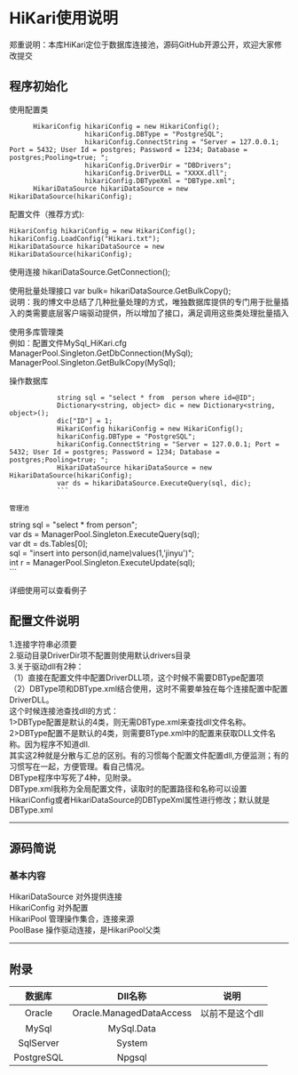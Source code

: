    # HiKari使用说明 
郑重说明：本库HiKari定位于数据库连接池，源码GitHub开源公开，欢迎大家修改提交  
## 程序初始化
  使用配置类
```
      HikariConfig hikariConfig = new HikariConfig();
                   hikariConfig.DBType = "PostgreSQL";
                   hikariConfig.ConnectString = "Server = 127.0.0.1; Port = 5432; User Id = postgres; Password = 1234; Database =      postgres;Pooling=true; ";
                   hikariConfig.DriverDir = "DBDrivers";
                   hikariConfig.DriverDLL = "XXXX.dll";
                   hikariConfig.DBTypeXml = "DBType.xml";
      HikariDataSource hikariDataSource = new HikariDataSource(hikariConfig);
```

配置文件（推荐方式):

```
HikariConfig hikariConfig = new HikariConfig();
hikariConfig.LoadConfig("Hikari.txt");
HikariDataSource hikariDataSource = new HikariDataSource(hikariConfig);

```
使用连接
hikariDataSource.GetConnection();  

使用批量处理接口
var bulk= hikariDataSource.GetBulkCopy();  
说明：我的博文中总结了几种批量处理的方式，唯独数据库提供的专门用于批量插入的类需要底层客户端驱动提供，所以增加了接口，满足调用这些类处理批量插入  

使用多库管理类  
例如：配置文件MySql_HiKari.cfg    
ManagerPool.Singleton.GetDbConnection(MySql);   
ManagerPool.Singleton.GetBulkCopy(MySql);   

操作数据库
```
            string sql = "select * from  person where id=@ID";  
            Dictionary<string, object> dic = new Dictionary<string, object>();  
            dic["ID"] = 1;  
            HikariConfig hikariConfig = new HikariConfig();  
            hikariConfig.DBType = "PostgreSQL";  
            hikariConfig.ConnectString = "Server = 127.0.0.1; Port = 5432; User Id = postgres; Password = 1234; Database = postgres;Pooling=true; ";  
            HikariDataSource hikariDataSource = new HikariDataSource(hikariConfig);  
            var ds = hikariDataSource.ExecuteQuery(sql, dic);  
			```
			
管理池  
```
  string sql = "select * from  person";  
            var ds = ManagerPool.Singleton.ExecuteQuery(sql);  
            var dt = ds.Tables[0];  
            sql = "insert into person(id,name)values(1,'jinyu')";  
            int r = ManagerPool.Singleton.ExecuteUpdate(sql);  
			```
			
详细使用可以查看例子   

## 配置文件说明
1.连接字符串必须要  
2.驱动目录DriverDir项不配置则使用默认drivers目录  
3.关于驱动dll有2种：  
  （1）直接在配置文件中配置DriverDLL项，这个时候不需要DBType配置项  
  （2）DBType项和DBType.xml结合使用，这时不需要单独在每个连接配置中配置DriverDLL。  
      这个时候连接池查找dll的方式：  
      1>DBType配置是默认的4类，则无需DBType.xml来查找dll文件名称。  
      2>DBType配置不是默认的4类，则需要BType.xml中的配置来获取DLL文件名称。因为程序不知道dll.  
       其实这2种就是分散与汇总的区别。有的习惯每个配置文件配置dll,方便监测；有的习惯写在一起，方便管理。看自己情况。  
       DBType程序中写死了4种，见附录。  
 DBType.xml我称为全局配置文件，读取时的配置路径和名称可以设置HikariConfig或者HikariDataSource的DBTypeXml属性进行修改；默认就是DBType.xml

-------------------------------------------------------------------------------------------------------

## 源码简说
### 基本内容
HikariDataSource 对外提供连接  
HikariConfig 对外配置  
HikariPool 管理操作集合，连接来源  
PoolBase 操作驱动连接，是HikariPool父类  



----------------------------------------------------------------


## 附录
|数据库	|Dll名称|说明|
|:-------:|:------:|:-----:|
|Oracle	|Oracle.ManagedDataAccess	|以前不是这个dll|
|MySql	|MySql.Data| 
|SqlServer|System| |
|PostgreSQL|Npgsql||

